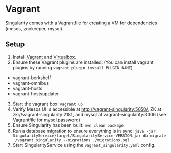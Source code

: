 # Vagrant

Singularity comes with a Vagrantfile for creating a VM for dependencies (mesos, zookeeper, mysql).

## Setup

1. Install [Vagrant](http://www.vagrantup.com/downloads.html) and [Virtualbox](https://www.virtualbox.org/wiki/Downloads).
2. Ensure these Vagrant plugins are installed: (You can install vagrant plugins by running `vagrant plugin install PLUGIN_NAME`)
 - vagrant-berkshelf
 - vagrant-omnibus
 - vagrant-hosts
 - vagrant-hostsupdater
3. Start the vagrant box: `vagrant up`
4. Verify Mesos UI is accessible at [http://vagrant-singularity:5050/](http://vagrant-singularity:5050/), ZK at zk://vagrant-singularity:2181, and mysql at vagrant-singularity:3306 (see Vagrantfile for mysql password)
5. Ensure Singularity has been built: `mvn clean package`
6. Run a database migration to ensure everything is in sync: `java -jar SingularityService/target/SingularityService-VERSION.jar db migrate ./vagrant_singularity --migrations ./migrations.sql`
7. Start SingularityService using the `vagrant_singularity.yaml` config.
